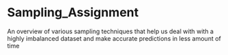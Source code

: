 # Sampling_Assignment
An overview of various sampling techniques that help us deal with with a highly imbalanced dataset and make accurate predictions in less amount of time
